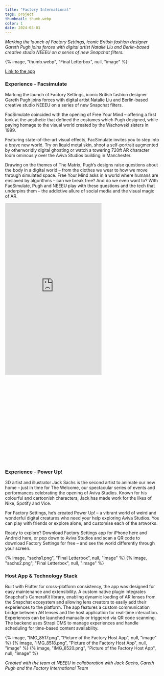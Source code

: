 ```yaml
---
title: "Factory International"
tags: project
thumbnail: thumb.webp
color: 1
date: 2024-03-01
---
```


*Marking the launch of Factory Settings, iconic British fashion designer Gareth Pugh joins forces with digital artist Natalie Liu and Berlin-based creative studio NEEEU on a series of new Snapchat filters.*

<span class="more"></span>

{% image, "thumb.webp", "Final Letterbox", null, "image" %}

[Link to the app](https://factoryinternational.org/whats-on/factory-settings/)

### Experience - Facsimulate

Marking the launch of Factory Settings, iconic British fashion designer Gareth Pugh joins forces with digital artist Natalie Liu and Berlin-based creative studio NEEEU on a series of new Snapchat filters.

FacSimulate coincided with the opening of Free Your Mind – offering a first look at the aesthetic that defined the costumes which Pugh designed, while paying homage to the visual world created by the Wachowski sisters in 1999.

Featuring state-of-the-art visual effects, FacSimulate invites you to step into a brave new world. Try on liquid metal skin, shoot a self-portrait augmented by otherworldly digital ghosting or watch a towering 720ft AR character loom ominously over the Aviva Studios building in Manchester.

Drawing on the themes of The Matrix, Pugh’s designs raise questions about the body in a digital world – from the clothes we wear to how we move through simulated space. Free Your Mind asks in a world where humans are enslaved by algorithms – can we break free? And do we even want to? With FacSimulate, Pugh and NEEEU play with these questions and the tech that underpins them – the addictive allure of social media and the visual magic of AR.

<div class="iframe-with-asp" style="padding-bottom: 56%;">
  <iframe width="315" height="560"
    src="https://www.youtube.com/embed/IXV6oP9jZj8"
    title="YouTube video player"
    frameborder="0"
    allow="accelerometer; autoplay; clipboard-write; encrypted-media; gyroscope; picture-in-picture; web-share"
    allowfullscreen></iframe>
</div>


### Experience - Power Up!

3D artist and illustrator Jack Sachs is the second artist to animate our new home – just in time for The Welcome, our spectacular series of events and performances celebrating the opening of Aviva Studios. Known for his colourful and cartoonish characters, Jack has made work for the likes of Nike, Spotify and Vice.

For Factory Settings, he’s created Power Up! – a vibrant world of weird and wonderful digital creatures who need your help exploring Aviva Studios. You can play with friends or explore alone, and customise each of the artworks.

Ready to explore? Download Factory Settings app for iPhone here and Android here, or pop down to Aviva Studios and scan a QR code to download Factory Settings for free – and see the world differently through your screen.

<div class="gallery">
  {% image, "sachs1.png", "Final Letterbox", null, "image" %}
  {% image, "sachs2.png", "Final Letterbox", null, "image" %}
</div>

### Host App & Technology Stack

Built with Flutter for cross-platform consistency, the app was designed for easy maintenance and extensibility. A custom native plugin integrates Snapchat's CameraKit library, enabling dynamic loading of AR lenses from the Snapchat ecosystem and allowing lens creators to easily add their experiences to the platform.
The app features a custom communication bridge between AR lenses and the host application for real-time interaction. Experiences can be launched manually or triggered via QR code scanning. The backend uses Strapi CMS to manage experiences and handle scheduling for time-based content availability.

<div class="gallery">
  {% image, "IMG_8517.png", "Picture of the Factory Host App", null, "image" %}
  {% image, "IMG_8518.png", "Picture of the Factory Host App", null, "image" %}
  {% image, "IMG_8520.png", "Picture of the Factory Host App", null, "image" %}
</div>

*Created with the team at NEEEU in collaboration with Jack Sachs, Gareth Pugh and the Factory International Team*
